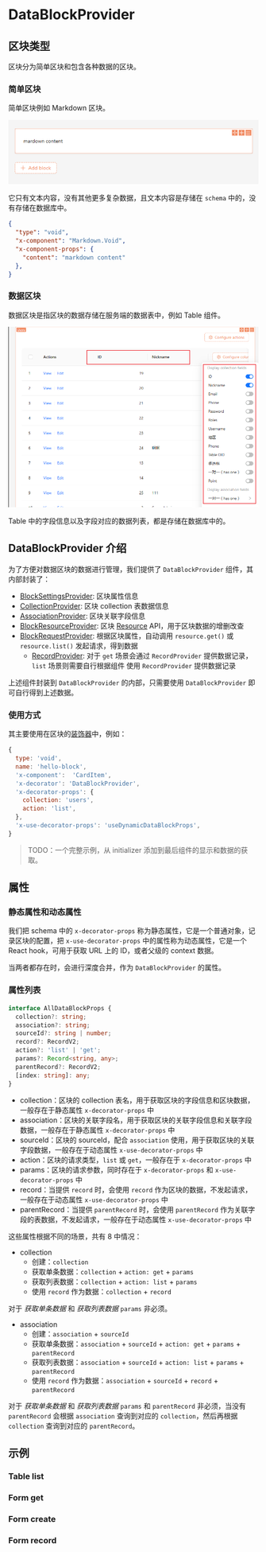 # DataBlockProvider

## 区块类型

区块分为简单区块和包含各种数据的区块。

### 简单区块

简单区块例如 Markdown 区块。

![](./markdown-block.png)

它只有文本内容，没有其他更多复杂数据，且文本内容是存储在 `schema` 中的，没有存储在数据库中。

```json {5}| pure
{
  "type": "void",
  "x-component": "Markdown.Void",
  "x-component-props": {
    "content": "markdown content"
  },
}
```

### 数据区块

数据区块是指区块的数据存储在服务端的数据表中，例如 Table 组件。

![](./data-block.png)

Table 中的字段信息以及字段对应的数据列表，都是存储在数据库中的。


## DataBlockProvider 介绍

为了方便对数据区块的数据进行管理，我们提供了 `DataBlockProvider` 组件，其内部封装了：

- [BlockSettingsProvider](xx): 区块属性信息
- [CollectionProvider](xx): 区块 collection 表数据信息
- [AssociationProvider](xx): 区块关联字段信息
- [BlockResourceProvider](xx): 区块 [Resource](xx) API，用于区块数据的增删改查
- [BlockRequestProvider](xx): 根据区块属性，自动调用 `resource.get()` 或 `resource.list()` 发起请求，得到数据
  - [RecordProvider](xx): 对于 `get` 场景会通过 `RecordProvider` 提供数据记录，`list` 场景则需要自行根据组件 使用 `RecordProvider` 提供数据记录

上述组件封装到 `DataBlockProvider` 的内部，只需要使用 `DataBlockProvider` 即可自行得到上述数据。

### 使用方式

其主要使用在区块的[装饰器]()中，例如：

<!-- 截图 -->

```js {5}| pure
{
  type: 'void',
  name: 'hello-block',
  'x-component':  'CardItem',
  'x-decorator': 'DataBlockProvider',
  'x-decorator-props': {
    collection: 'users',
    action: 'list',
  },
  'x-use-decorator-props': 'useDynamicDataBlockProps',
}
```

> TODO：一个完整示例，从 initializer 添加到最后组件的显示和数据的获取。

## 属性

### 静态属性和动态属性

我们把 schema 中的 `x-decorator-props` 称为静态属性，它是一个普通对象，记录区块的配置，把 `x-use-decorator-props` 中的属性称为动态属性，它是一个 React hook，可用于获取 URL 上的 ID，或者父级的 context 数据。

当两者都存在时，会进行深度合并，作为 `DataBlockProvider` 的属性。

### 属性列表

```ts | pure
interface AllDataBlockProps {
  collection?: string;
  association?: string;
  sourceId?: string | number;
  record?: RecordV2;
  action?: 'list' | 'get';
  params?: Record<string, any>;
  parentRecord?: RecordV2;
  [index: string]: any;
}
```

- collection：区块的 collection 表名，用于获取区块的字段信息和区块数据，一般存在于静态属性 `x-decorator-props` 中
- association：区块的关联字段名，用于获取区块的关联字段信息和关联字段数据，一般存在于静态属性 `x-decorator-props` 中
- sourceId：区块的 sourceId，配合 `association` 使用，用于获取区块的关联字段数据，一般存在于动态属性 `x-use-decorator-props` 中
- action：区块的请求类型，`list` 或 `get`，一般存在于 `x-decorator-props` 中
- params：区块的请求参数，同时存在于 `x-decorator-props` 和 `x-use-decorator-props` 中
- record：当提供 `record` 时，会使用 `record` 作为区块的数据，不发起请求，一般存在于动态属性 `x-use-decorator-props` 中
- parentRecord：当提供 `parentRecord` 时，会使用 `parentRecord` 作为关联字段的表数据，不发起请求，一般存在于动态属性 `x-use-decorator-props` 中

这些属性根据不同的场景，共有 8 中情况：

- collection
  - 创建：`collection`
  - 获取单条数据：`collection` + `action: get` + `params`
  - 获取列表数据：`collection` + `action: list` + `params`
  - 使用 `record` 作为数据：`collection` + `record`

对于 *获取单条数据* 和 *获取列表数据*  `params` 非必须。

- association
  - 创建：`association` + `sourceId`
  - 获取单条数据：`association` + `sourceId` + `action: get` + `params` + `parentRecord`
  - 获取列表数据：`association` + `sourceId` + `action: list` + `params` + `parentRecord`
  - 使用 `record` 作为数据：`association` + `sourceId` + `record` + `parentRecord`


对于 *获取单条数据* 和 *获取列表数据*  `params` 和 `parentRecord` 非必须，当没有 `parentRecord` 会根据 `association` 查询到对应的 `collection`，然后再根据 `collection` 查询到对应的 `parentRecord`。

## 示例

### Table list

### Form get

### Form create

### Form record

